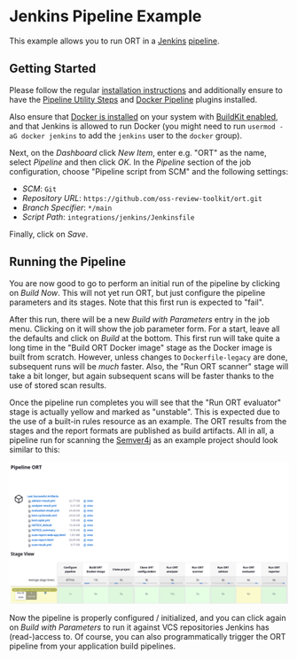 # Jenkins Pipeline Example

This example allows you to run ORT in a [Jenkins](https://www.jenkins.io/)
[pipeline](https://www.jenkins.io/doc/book/pipeline/).

## Getting Started

Please follow the regular [installation instructions](https://www.jenkins.io/doc/book/installing/) and additionally
ensure to have the [Pipeline Utility Steps](https://plugins.jenkins.io/pipeline-utility-steps) and
[Docker Pipeline](https://plugins.jenkins.io/docker-workflow) plugins installed.

Also ensure that [Docker is installed](https://docs.docker.com/engine/install/) on your system with
[BuildKit enabled](https://docs.docker.com/develop/develop-images/build_enhancements/#to-enable-buildkit-builds), and
that Jenkins is allowed to run Docker (you might need to run `usermod -aG docker jenkins` to add the `jenkins` user to
the `docker` group).

Next, on the *Dashboard* click *New Item*, enter e.g. "ORT" as the name, select *Pipeline* and then click *OK*. In the
*Pipeline* section of the job configuration, choose "Pipeline script from SCM" and the following settings:

* *SCM*: `Git`
* *Repository URL*: `https://github.com/oss-review-toolkit/ort.git`
* *Branch Specifier*: `*/main`
* *Script Path*: `integrations/jenkins/Jenkinsfile`

Finally, click on *Save*.

## Running the Pipeline

You are now good to go to perform an initial run of the pipeline by clicking on *Build Now*. This will not yet run ORT,
but just configure the pipeline parameters and its stages. Note that this first run is expected to "fail".

After this run, there will be a new *Build with Parameters* entry in the job menu. Clicking on it will show the job
parameter form. For a start, leave all the defaults and click on *Build* at the bottom. This first run will take quite a
long time in the "Build ORT Docker image" stage as the Docker image is built from scratch. However, unless changes to
`Dockerfile-legacy` are done, subsequent runs will be *much* faster. Also, the "Run ORT scanner" stage will take a bit
longer, but again subsequent scans will be faster thanks to the use of stored scan results.

Once the pipeline run completes you will see that the "Run ORT evaluator" stage is actually yellow and marked as
"unstable". This is expected due to the use of a built-in rules resource as an example. The ORT results from the stages
and the report formats are published as build artifacts. All in all, a pipeline run for scanning the
[Semver4j](https://github.com/vdurmont/semver4j) as an example project should look similar to this:

![ORT Pipeline Stage View](pipeline.png)

Now the pipeline is properly configured / initialized, and you can click again on *Build with Parameters* to run it
against VCS repositories Jenkins has (read-)access to. Of course, you can also programmatically trigger the ORT pipeline
from your application build pipelines.
